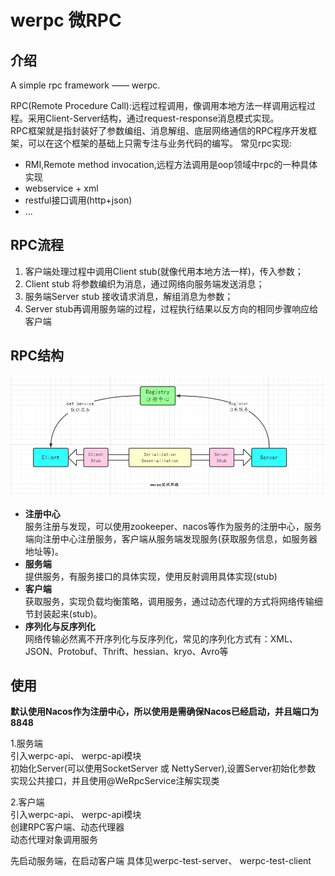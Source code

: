 # werpc   微RPC

## 介绍
A simple rpc framework —— werpc.

RPC(Remote Procedure Call):远程过程调用，像调用本地方法一样调用远程过程。采用Client-Server结构，通过request-response消息模式实现。  
RPC框架就是指封装好了参数编组、消息解组、底层网络通信的RPC程序开发框架，可以在这个框架的基础上只需专注与业务代码的编写。
常见rpc实现:  
- RMI,Remote method invocation,远程方法调用是oop领域中rpc的一种具体实现  
- webservice + xml  
- restful接口调用(http+json)  
- ...
  
## RPC流程
1. 客户端处理过程中调用Client stub(就像代用本地方法一样)，传入参数；
2. Client stub 将参数编织为消息，通过网络向服务端发送消息；
3. 服务端Server stub 接收请求消息，解组消息为参数；
4. Server stub再调用服务端的过程，过程执行结果以反方向的相同步骤响应给客户端

## RPC结构
![](./images/werpc-architecture.png)
- **注册中心**  
服务注册与发现，可以使用zookeeper、nacos等作为服务的注册中心，服务端向注册中心注册服务，客户端从服务端发现服务(获取服务信息，如服务器地址等)。
- **服务端**  
提供服务，有服务接口的具体实现，使用反射调用具体实现(stub)
- **客户端**  
获取服务，实现负载均衡策略，调用服务，通过动态代理的方式将网络传输细节封装起来(stub)。
- **序列化与反序列化**  
网络传输必然离不开序列化与反序列化，常见的序列化方式有：XML、JSON、Protobuf、Thrift、hessian、kryo、Avro等  

## 使用
**默认使用Nacos作为注册中心，所以使用是需确保Nacos已经启动，并且端口为8848**

1.服务端    
引入werpc-api、 werpc-api模块    
初始化Server(可以使用SocketServer 或 NettyServer),设置Server初始化参数      
实现公共接口，并且使用@WeRpcService注解实现类     

2.客户端  
引入werpc-api、 werpc-api模块   
创建RPC客户端、动态代理器  
动态代理对象调用服务  

先启动服务端，在启动客户端
具体见werpc-test-server、 werpc-test-client
